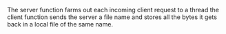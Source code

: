 The server function farms out each incoming client request to a thread
the client function sends the server a file name and stores all the bytes it gets back in a local file of the same name.
